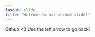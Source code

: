 ```yaml
---
layout: slide
title: "Welcome to our second slide!"
---
```

Github <3
Use the left arrow to go back!
